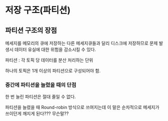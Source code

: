 # 저장 구조(파티션)

## 파티션 구조의 장점

메세지를 메모리의 큐에 저장하는 다른 메세지큐들과 달리 디스크에 저장하므로 문제 발생시 데이터 유실에 대한 위험을 감소시킬 수 있다.

파티션 : 각 토픽 당 데이터를 분산 처리하는 단위

하나의 토픽은 1개 이상의 파티션으로 구성되어야 함.

### 중간에 파티션을 늘렸을 때의 단점

한 번 늘린 파티션은 절대 줄일 수 없다.

파티션을 늘렸을 때 Round-robin 방식으로 쓰여지는데 이 말은 순차적으로 메세지가 쓰이던게 깨지게 된다??? 무슨말??